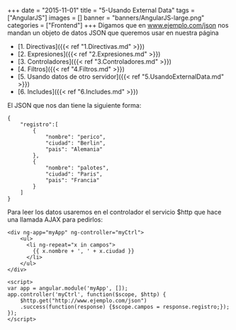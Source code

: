 +++
date = "2015-11-01"
title = "5-Usando External Data"
tags = ["AngularJS"]
images = []
banner = "banners/AngularJS-large.png"
categories = ["Frontend"]
+++
Digamos que en www.ejemplo.com/json nos mandan un objeto de datos JSON que queremos usar en nuestra página
<!--more-->

* [1. Directivas]({{< ref "1.Directivas.md" >}})
* [2. Expresiones]({{< ref "2.Expresiones.md" >}})
* [3. Controladores]({{< ref "3.Controladores.md" >}})
* [4. Filtros]({{< ref "4.Filtros.md" >}})
* [5. Usando datos de otro servidor]({{< ref "5.UsandoExternalData.md" >}})
* [6. Includes]({{< ref "6.Includes.md" >}})

El JSON que nos dan tiene la siguiente forma:</br>

	{
		"registro":[
			{
				"nombre": "perico",
				"ciudad": "Berlin",
				"pais": "Alemania"
			},
			{
				"nombre": "palotes",
				"ciudad": "Paris",
				"pais": "Francia"
			}
		]
	}

Para leer los datos usaremos en el controlador el servicio $http que hace una llamada AJAX para pedirlos:

	<div ng-app="myApp" ng-controller="myCtrl">
		<ul>
		  <li ng-repeat="x in campos">
		    {{ x.nombre + ', ' + x.ciudad }}
		  </li>
		</ul>
	</div>

	<script>
	var app = angular.module('myApp', []);
	app.controller('myCtrl', function($scope, $http) {
	    $http.get("http://www.ejemplo.com/json")
	    .success(function(response) {$scope.campos = response.registro;});
	});
	</script>
